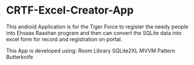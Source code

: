 # CRTF-Excel-Creator-App

This android Application is for the Tiger Force to register the needy people into Ehsaas Raashan program and then can convert the SQLite data into excel form for record and registration on portal.

This App is developed using:
Room Library
SQLite2XL
MVVM Pattern
Butterknife
